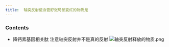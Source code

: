 ```yaml
---
title:  轴突反射使血管舒张局部变红的物质是
--- 
```


### Contents
- 降钙素基因相关肽 注意轴突反射并不是真的反射
![轴突反射释放的物质.png](/note-images/轴突反射释放的物质.png)
